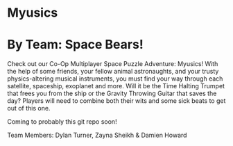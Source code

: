 # Myusics 
# By Team: Space Bears!

Check out our Co-Op Multiplayer Space Puzzle Adventure: Myusics! With the help of some friends, your fellow animal astronaughts, and your trusty physics-altering musical instruments, you must find your way through each satellite, spaceship, exoplanet and more. Will it be the Time Halting Trumpet that frees you from the ship or the Gravity Throwing Guitar that saves the day? Players will need to combine both their wits and some sick beats to get out of this one. 

Coming to probably this git repo soon!

Team Members:  Dylan Turner, Zayna Sheikh & Damien Howard
